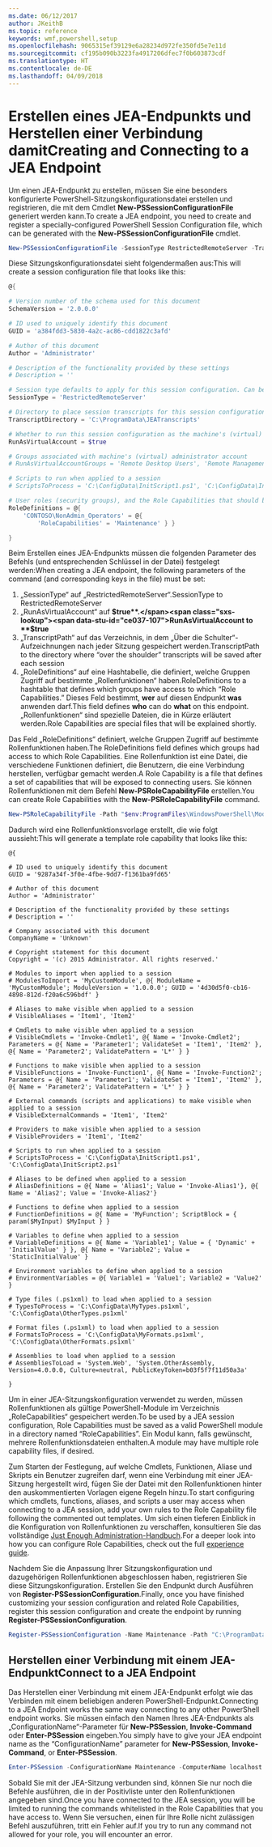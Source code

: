 ```yaml
---
ms.date: 06/12/2017
author: JKeithB
ms.topic: reference
keywords: wmf,powershell,setup
ms.openlocfilehash: 9065315ef39129e6a28234d972fe350fd5e7e11d
ms.sourcegitcommit: cf195b090b3223fa4917206dfec7f0b603873cdf
ms.translationtype: HT
ms.contentlocale: de-DE
ms.lasthandoff: 04/09/2018
---
```

# <a name="creating-and-connecting-to-a-jea-endpoint"></a><span data-ttu-id="ce037-102">Erstellen eines JEA-Endpunkts und Herstellen einer Verbindung damit</span><span class="sxs-lookup"><span data-stu-id="ce037-102">Creating and Connecting to a JEA Endpoint</span></span>
<span data-ttu-id="ce037-103">Um einen JEA-Endpunkt zu erstellen, müssen Sie eine besonders konfigurierte PowerShell-Sitzungskonfigurationsdatei erstellen und registrieren, die mit dem Cmdlet **New-PSSessionConfigurationFile** generiert werden kann.</span><span class="sxs-lookup"><span data-stu-id="ce037-103">To create a JEA endpoint, you need to create and register a specially-configured PowerShell Session Configuration file, which can be generated with the **New-PSSessionConfigurationFile** cmdlet.</span></span>

```powershell
New-PSSessionConfigurationFile -SessionType RestrictedRemoteServer -TranscriptDirectory "C:\ProgramData\JEATranscripts" -RunAsVirtualAccount -RoleDefinitions @{ 'CONTOSO\NonAdmin_Operators' = @{ RoleCapabilities = 'Maintenance' }} -Path "$env:ProgramData\JEAConfiguration\Demo.pssc"
```

<span data-ttu-id="ce037-104">Diese Sitzungskonfigurationsdatei sieht folgendermaßen aus:</span><span class="sxs-lookup"><span data-stu-id="ce037-104">This will create a session configuration file that looks like this:</span></span>
```powershell
@{

# Version number of the schema used for this document
SchemaVersion = '2.0.0.0'

# ID used to uniquely identify this document
GUID = 'a384fdd3-5830-4a2c-ac86-cdd1822c3afd'

# Author of this document
Author = 'Administrator'

# Description of the functionality provided by these settings
# Description = ''

# Session type defaults to apply for this session configuration. Can be 'RestrictedRemoteServer' (recommended), 'Empty', or 'Default'
SessionType = 'RestrictedRemoteServer'

# Directory to place session transcripts for this session configuration
TranscriptDirectory = 'C:\ProgramData\JEATranscripts'

# Whether to run this session configuration as the machine's (virtual) administrator account
RunAsVirtualAccount = $true

# Groups associated with machine's (virtual) administrator account
# RunAsVirtualAccountGroups = 'Remote Desktop Users', 'Remote Management Users'

# Scripts to run when applied to a session
# ScriptsToProcess = 'C:\ConfigData\InitScript1.ps1', 'C:\ConfigData\InitScript2.ps1'

# User roles (security groups), and the Role Capabilities that should be applied to them when applied to a session
RoleDefinitions = @{
    'CONTOSO\NonAdmin_Operators' = @{
        'RoleCapabilities' = 'Maintenance' } }

}
```
<span data-ttu-id="ce037-105">Beim Erstellen eines JEA-Endpunkts müssen die folgenden Parameter des Befehls (und entsprechenden Schlüssel in der Datei) festgelegt werden:</span><span class="sxs-lookup"><span data-stu-id="ce037-105">When creating a JEA endpoint, the following parameters of the command (and corresponding keys in the file) must be set:</span></span>
1.  <span data-ttu-id="ce037-106">„SessionType“ auf „RestrictedRemoteServer“.</span><span class="sxs-lookup"><span data-stu-id="ce037-106">SessionType to RestrictedRemoteServer</span></span>
2.  <span data-ttu-id="ce037-107">„RunAsVirtualAccount“ auf **$true**.</span><span class="sxs-lookup"><span data-stu-id="ce037-107">RunAsVirtualAccount to **$true**</span></span>
3.  <span data-ttu-id="ce037-108">„TranscriptPath“ auf das Verzeichnis, in dem „Über die Schulter“-Aufzeichnungen nach jeder Sitzung gespeichert werden.</span><span class="sxs-lookup"><span data-stu-id="ce037-108">TranscriptPath to the directory where “over the shoulder” transcripts will be saved after each session</span></span>
4.  <span data-ttu-id="ce037-109">„RoleDefinitions“ auf eine Hashtabelle, die definiert, welche Gruppen Zugriff auf bestimmte „Rollenfunktionen“ haben.</span><span class="sxs-lookup"><span data-stu-id="ce037-109">RoleDefinitions to a hashtable that defines which groups have access to which “Role Capabilities.”</span></span>  <span data-ttu-id="ce037-110">Dieses Feld bestimmt, **wer** auf diesen Endpunkt **was** anwenden darf.</span><span class="sxs-lookup"><span data-stu-id="ce037-110">This field defines **who** can do **what** on this endpoint.</span></span>   <span data-ttu-id="ce037-111">„Rollenfunktionen“ sind spezielle Dateien, die in Kürze erläutert werden.</span><span class="sxs-lookup"><span data-stu-id="ce037-111">Role Capabilities are special files that will be explained shortly.</span></span>


<span data-ttu-id="ce037-112">Das Feld „RoleDefinitions“ definiert, welche Gruppen Zugriff auf bestimmte Rollenfunktionen haben.</span><span class="sxs-lookup"><span data-stu-id="ce037-112">The RoleDefinitions field defines which groups had access to which Role Capabilities.</span></span>  <span data-ttu-id="ce037-113">Eine Rollenfunktion ist eine Datei, die verschiedene Funktionen definiert, die Benutzern, die eine Verbindung herstellen, verfügbar gemacht werden.</span><span class="sxs-lookup"><span data-stu-id="ce037-113">A Role Capability is a file that defines a set of capabilities that will be exposed to connecting users.</span></span>  <span data-ttu-id="ce037-114">Sie können Rollenfunktionen mit dem Befehl **New-PSRoleCapabilityFile** erstellen.</span><span class="sxs-lookup"><span data-stu-id="ce037-114">You can create Role Capabilities with the **New-PSRoleCapabilityFile** command.</span></span>

```powershell
New-PSRoleCapabilityFile -Path "$env:ProgramFiles\WindowsPowerShell\Modules\DemoModule\RoleCapabilities\Maintenance.psrc"
```

<span data-ttu-id="ce037-115">Dadurch wird eine Rollenfunktionsvorlage erstellt, die wie folgt aussieht:</span><span class="sxs-lookup"><span data-stu-id="ce037-115">This will generate a template role capability that looks like this:</span></span>
```
@{

# ID used to uniquely identify this document
GUID = '9287a34f-3f0e-4fbe-9dd7-f1361ba9fd65'

# Author of this document
Author = 'Administrator'

# Description of the functionality provided by these settings
# Description = ''

# Company associated with this document
CompanyName = 'Unknown'

# Copyright statement for this document
Copyright = '(c) 2015 Administrator. All rights reserved.'

# Modules to import when applied to a session
# ModulesToImport = 'MyCustomModule', @{ ModuleName = 'MyCustomModule'; ModuleVersion = '1.0.0.0'; GUID = '4d30d5f0-cb16-4898-812d-f20a6c596bdf' }

# Aliases to make visible when applied to a session
# VisibleAliases = 'Item1', 'Item2'

# Cmdlets to make visible when applied to a session
# VisibleCmdlets = 'Invoke-Cmdlet1', @{ Name = 'Invoke-Cmdlet2'; Parameters = @{ Name = 'Parameter1'; ValidateSet = 'Item1', 'Item2' }, @{ Name = 'Parameter2'; ValidatePattern = 'L*' } }

# Functions to make visible when applied to a session
# VisibleFunctions = 'Invoke-Function1', @{ Name = 'Invoke-Function2'; Parameters = @{ Name = 'Parameter1'; ValidateSet = 'Item1', 'Item2' }, @{ Name = 'Parameter2'; ValidatePattern = 'L*' } }

# External commands (scripts and applications) to make visible when applied to a session
# VisibleExternalCommands = 'Item1', 'Item2'

# Providers to make visible when applied to a session
# VisibleProviders = 'Item1', 'Item2'

# Scripts to run when applied to a session
# ScriptsToProcess = 'C:\ConfigData\InitScript1.ps1', 'C:\ConfigData\InitScript2.ps1'

# Aliases to be defined when applied to a session
# AliasDefinitions = @{ Name = 'Alias1'; Value = 'Invoke-Alias1'}, @{ Name = 'Alias2'; Value = 'Invoke-Alias2'}

# Functions to define when applied to a session
# FunctionDefinitions = @{ Name = 'MyFunction'; ScriptBlock = { param($MyInput) $MyInput } }

# Variables to define when applied to a session
# VariableDefinitions = @{ Name = 'Variable1'; Value = { 'Dynamic' + 'InitialValue' } }, @{ Name = 'Variable2'; Value = 'StaticInitialValue' }

# Environment variables to define when applied to a session
# EnvironmentVariables = @{ Variable1 = 'Value1'; Variable2 = 'Value2' }

# Type files (.ps1xml) to load when applied to a session
# TypesToProcess = 'C:\ConfigData\MyTypes.ps1xml', 'C:\ConfigData\OtherTypes.ps1xml'

# Format files (.ps1xml) to load when applied to a session
# FormatsToProcess = 'C:\ConfigData\MyFormats.ps1xml', 'C:\ConfigData\OtherFormats.ps1xml'

# Assemblies to load when applied to a session
# AssembliesToLoad = 'System.Web', 'System.OtherAssembly, Version=4.0.0.0, Culture=neutral, PublicKeyToken=b03f5f7f11d50a3a'

}

```
<span data-ttu-id="ce037-116">Um in einer JEA-Sitzungskonfiguration verwendet zu werden, müssen Rollenfunktionen als gültige PowerShell-Module im Verzeichnis „RoleCapabilities“ gespeichert werden.</span><span class="sxs-lookup"><span data-stu-id="ce037-116">To be used by a JEA session configuration, Role Capabilities must be saved as a valid PowerShell module in a directory named “RoleCapabilities”.</span></span> <span data-ttu-id="ce037-117">Ein Modul kann, falls gewünscht, mehrere Rollenfunktionsdateien enthalten.</span><span class="sxs-lookup"><span data-stu-id="ce037-117">A module may have multiple role capability files, if desired.</span></span>

<span data-ttu-id="ce037-118">Zum Starten der Festlegung, auf welche Cmdlets, Funktionen, Aliase und Skripts ein Benutzer zugreifen darf, wenn eine Verbindung mit einer JEA-Sitzung hergestellt wird, fügen Sie der Datei mit den Rollenfunktionen hinter den auskommentierten Vorlagen eigene Regeln hinzu.</span><span class="sxs-lookup"><span data-stu-id="ce037-118">To start configuring which cmdlets, functions, aliases, and scripts a user may access when connecting to a JEA session, add your own rules to the Role Capability file following the commented out templates.</span></span> <span data-ttu-id="ce037-119">Um sich einen tieferen Einblick in die Konfiguration von Rollenfunktionen zu verschaffen, konsultieren Sie das vollständige [Just Enough Administration-Handbuch](http://aka.ms/JEA).</span><span class="sxs-lookup"><span data-stu-id="ce037-119">For a deeper look into how you can configure Role Capabilities, check out the full [experience guide](http://aka.ms/JEA).</span></span>

<span data-ttu-id="ce037-120">Nachdem Sie die Anpassung Ihrer Sitzungskonfiguration und dazugehörigen Rollenfunktionen abgeschlossen haben, registrieren Sie diese Sitzungskonfiguration. Erstellen Sie den Endpunkt durch Ausführen von **Register-PSSessionConfiguration**.</span><span class="sxs-lookup"><span data-stu-id="ce037-120">Finally, once you have finished customizing your session configuration and related Role Capabilities, register this session configuration and create the endpoint by running **Register-PSSessionConfiguration**.</span></span>

```powershell
Register-PSSessionConfiguration -Name Maintenance -Path "C:\ProgramData\JEAConfiguration\Demo.pssc"
```

## <a name="connect-to-a-jea-endpoint"></a><span data-ttu-id="ce037-121">Herstellen einer Verbindung mit einem JEA-Endpunkt</span><span class="sxs-lookup"><span data-stu-id="ce037-121">Connect to a JEA Endpoint</span></span>
<span data-ttu-id="ce037-122">Das Herstellen einer Verbindung mit einem JEA-Endpunkt erfolgt wie das Verbinden mit einem beliebigen anderen PowerShell-Endpunkt.</span><span class="sxs-lookup"><span data-stu-id="ce037-122">Connecting to a JEA Endpoint works the same way connecting to any other PowerShell endpoint works.</span></span>  <span data-ttu-id="ce037-123">Sie müssen einfach den Namen Ihres JEA-Endpunkts als „ConfigurationName“-Parameter für **New-PSSession**, **Invoke-Command** oder **Enter-PSSession** eingeben.</span><span class="sxs-lookup"><span data-stu-id="ce037-123">You simply have to give your JEA endpoint name as the “ConfigurationName” parameter for **New-PSSession**, **Invoke-Command**, or **Enter-PSSession**.</span></span>

```powershell
Enter-PSSession -ConfigurationName Maintenance -ComputerName localhost
```
<span data-ttu-id="ce037-124">Sobald Sie mit der JEA-Sitzung verbunden sind, können Sie nur noch die Befehle ausführen, die in der Positivliste unter den Rollenfunktionen angegeben sind.</span><span class="sxs-lookup"><span data-stu-id="ce037-124">Once you have connected to the JEA session, you will be limited to running the commands whitelisted in the Role Capabilities that you have access to.</span></span> <span data-ttu-id="ce037-125">Wenn Sie versuchen, einen für Ihre Rolle nicht zulässigen Befehl auszuführen, tritt ein Fehler auf.</span><span class="sxs-lookup"><span data-stu-id="ce037-125">If you try to run any command not allowed for your role, you will encounter an error.</span></span>